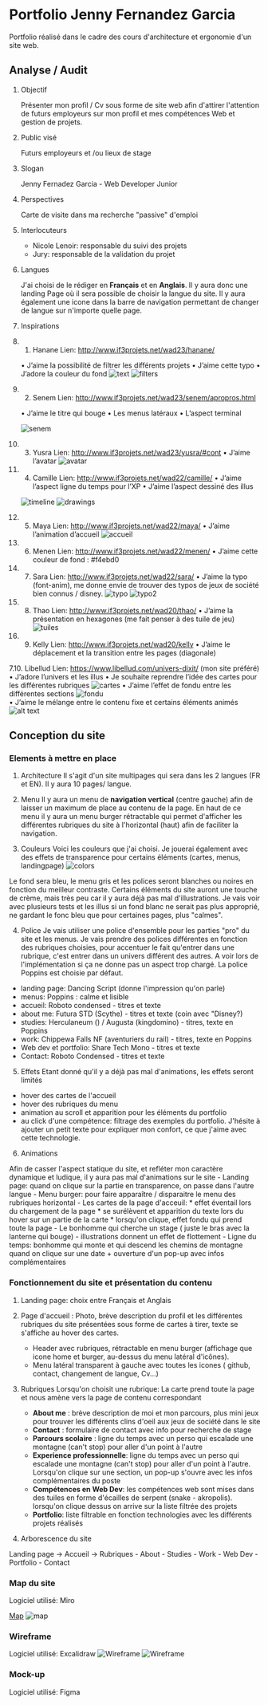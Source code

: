# Portfolio Jenny Fernandez Garcia

Portfolio réalisé dans le cadre des cours d'architecture et ergonomie d'un site web. 

## Analyse / Audit

1. Objectif

    Présenter mon profil / Cv sous forme de site web afin d'attirer l'attention de futurs employeurs sur mon profil et mes compétences Web et gestion de projets.

2. Public visé

    Futurs employeurs et /ou lieux de stage

3. Slogan

    Jenny Fernadez Garcia - Web Developer Junior

4. Perspectives

    Carte de visite dans ma recherche "passive" d'emploi

5. Interlocuteurs

    - Nicole Lenoir: responsable du suivi des projets
    - Jury: responsable de la validation du projet

6. Langues

    J'ai choisi de le rédiger en **Français** et en **Anglais**. Il y aura donc une landing Page où il sera possible de choisir la langue du site. Il y aura également une icone dans la barre de navigation permettant de changer de langue sur n'importe quelle page. 

7. Inspirations

7. 1. Hanane
Lien: http://www.if3projets.net/wad23/hanane/

    • J’aime la possibilité de filtrer les différents projets
    • J’aime cette typo 
    • J’adore la couleur du fond
    ![text](image.png)
    ![filters](image-1.png)

7. 2. Senem
Lien: http://www.if3projets.net/wad23/senem/apropros.html

    • J’aime le titre qui bouge
    • Les menus latéraux
    • L’aspect terminal

    ![senem](image-2.png)

7. 3. Yusra
Lien: http://www.if3projets.net/wad23/yusra/#cont
    • J’aime l’avatar
    ![avatar](image-3.png)

7. 4. Camille
Lien: http://www.if3projets.net/wad22/camille/
    • J’aime l’aspect ligne du temps pour l’XP
    • J’aime l’aspect dessiné des illus

    ![timeline](image-4.png)
    ![drawings](image-5.png)

7. 5. Maya
        Lien: http://www.if3projets.net/wad22/maya/
        • J’aime l’animation d’accueil
        ![accueil](image-6.png)

7. 6. Menen
Lien: http://www.if3projets.net/wad22/menen/
    • J’aime cette couleur de fond : #f4ebd0

7. 7. Sara
Lien: http://www.if3projets.net/wad22/sara/
    • J’aime la typo (font-anim), me donne envie de trouver des typos de jeux de société bien connus / disney.
![typo](image-7.png)
![typo2](image-8.png)

7. 8. Thao
Lien: http://www.if3projets.net/wad20/thao/
    • J’aime la présentation en hexagones (me fait penser à des tuile de jeu)
    ![tuiles](image-9.png)

7. 9. Kelly
Lien: http://www.if3projets.net/wad20/kelly
    • J’aime le déplacement et la transition entre les pages (diagonale)

7.10. Libellud
Lien: https://www.libellud.com/univers-dixit/ (mon site préféré)
    • J’adore l’univers et les illus
    • Je souhaite reprendre l’idée des cartes pour les différentes rubriques
        ![cartes](image-10.png)
    • J’aime l’effet de fondu entre les différentes sections
        ![fondu](image-11.png)  
    • J’aime le mélange entre le contenu fixe et certains éléments animés
        ![alt text](image-12.png)


## Conception du site

### Elements à mettre en place

1. Architecture
    Il s'agit d'un site multipages qui sera dans les 2 langues (FR et EN). Il y aura 10 pages/ langue. 
2. Menu
Il y aura un menu de **navigation vertical** (centre gauche) afin de laisser un maximum de place au contenu de la page. En haut de ce menu il y aura un menu burger rétractable qui permet d'afficher les différentes rubriques du site à l'horizontal (haut) afin de faciliter la navigation. 

3. Couleurs
Voici les couleurs que j'ai choisi. Je jouerai également avec des effets de transparence pour certains éléments (cartes, menus, landingpage)
![colors](image-16.png)

Le fond sera bleu, le menu gris et les polices seront blanches ou noires en fonction du meilleur contraste. Certains éléments du site auront une touche de crème, mais très peu car il y aura déjà pas mal d'illustrations.
Je vais voir avec plusieurs tests et les illus si un fond blanc ne serait pas plus approprié, ne gardant le fonc bleu que pour certaines pages, plus "calmes".   

4. Police
Je vais utiliser une police d'ensemble pour les parties "pro" du site et les menus. Je vais prendre des polices différentes en fonction des rubriques choisies, pour accentuer le fait qu'entrer dans une rubrique, c'est entrer dans un univers différent des autres. A voir lors de l'implémentation si ça ne donne pas un aspect trop chargé. La police Poppins est choisie par défaut. 

 - landing page: Dancing Script (donne l'impression qu'on parle)
 - menus: Poppins : calme et lisible
 - accueil: Roboto condensed - titres et texte
 - about me: Futura STD (Scythe) - titres et texte (coin avec "Disney?)
 - studies: Herculaneum () / Augusta (kingdomino) - titres, texte en Poppins
 - work: Chippewa Falls NF (aventuriers du rail) - titres, texte en Poppins
 - Web dev et portfolio: Share Tech Mono - titres et texte
 - Contact: Roboto Condensed - titres et texte

5. Effets
Etant donné qu'il y a déjà pas mal d'animations, les effets seront limités
 - hover des cartes de l'accueil
 - hover des rubriques du menu
 - animation au scroll et apparition pour les éléments du portfolio
 - au click d'une compétence: filtrage des exemples du portfolio. J'hésite à ajouter un petit texte pour expliquer mon confort, ce que j'aime avec cette technologie. 

6. Animations

Afin de casser l'aspect statique du site, et refléter mon caractère dynamique et ludique, il y aura pas mal d'animations sur le site
    - Landing page: quand on clique sur la partie en transparence, on passe dans l'autre langue
    - Menu burger: pour faire apparaître / disparaitre le menu des rubriques horizontal
    - Les cartes de la page d'acceuil:
        * effet éventail lors du chargement de la page
        * se surélèvent et apparition du texte lors du hover sur un partie de la carte
        * lorsqu'on clique, effet fondu qui prend toute la page
    - Le bonhomme qui cherche un stage ( juste le bras avec la lanterne qui bouge)
    - illustrations donnent un effet de flottement
    - Ligne du temps: bonhomme qui monte et qui descend les chemins de montagne quand on clique sur une date + ouverture d'un pop-up avec infos complémentaires

### Fonctionnement du site et présentation du contenu

1. Landing page: choix entre Français et Anglais
2. Page d'accueil : Photo, brève description du profil et les différentes rubriques du site présentées sous forme de cartes à tirer, texte se s'affiche au hover des cartes.
    - Header avec rubriques, rétractable en menu burger (affichage que icone home et burger, au-dessus du menu latéral d'icônes).
    - Menu latéral transparent à gauche avec toutes les icones ( github, contact, changement de langue, Cv...)

3. Rubriques
    Lorsqu'on choisit une rubrique: La carte prend toute la page et nous amène vers la page de contenu correspondant
    - **About me** : brève description de moi et mon parcours, plus mini jeux pour trouver les différents clins d'oeil aux jeux de société dans le site
    - **Contact** : formulaire de contact avec info pour recherche de stage
    - **Parcours scolaire** : ligne du temps avec un perso qui escalade une montagne (can't stop) pour aller d'un point à l'autre
    - **Experience professionnelle**: ligne du temps avec un perso qui escalade une montagne (can't stop) pour aller d'un point à l'autre. Lorsqu'on clique sur une section, un pop-up s'ouvre avec les infos complémentaires du poste
    - **Compétences en Web Dev**: les compétences web sont mises dans des tuiles en forme d'écailles de serpent (snake - akropolis). lorsqu'on clique dessus on arrive sur la liste filtrée des projets
    - **Portfolio**: liste filtrable en fonction technologies avec les différents projets réalisés

4. Arborescence du site

Landing page -> Accueil -> Rubriques
    - About
    - Studies
    - Work
    - Web Dev
    - Portfolio
    - Contact

### Map du site
Logiciel utilisé: Miro

[Map](<../map/Business Plan Mind Map.pdf>)
![map](image-13.png)

### Wireframe
Logiciel utilisé: Excalidraw
![Wireframe](https://excalidraw.com/#json=KvvtxX9g-LsFJUEnot8Yg,EgfZPvOrs4GaL6xIIXiP0Q)
![Wireframe](../rough/roughWebsitePC.svg)

### Mock-up
Logiciel utilisé: Figma
<!-- Lien vers Figma -->




